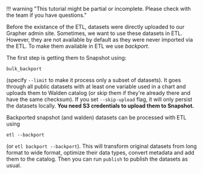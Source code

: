 !!! warning "This tutorial might be partial or incomplete. Please check with the team if you have questions."

Before the existance of the ETL, datasets were directly uploaded to our Grapher admin site. Sometimes, we want to use these datasets in ETL. However, they are not available by default as they were never imported via the ETL. To make them available in ETL we use _backport_.


The first step is getting them to Snapshot using:

```
bulk_backport
```

(specify `--limit` to make it process only a subset of datasets). It goes through all public datasets with at least one variable used in a chart and uploads them to Walden catalog (or skip them if they're already there and have the same checksum). If you set `--skip-upload` flag, it will only persist the datasets locally. **You need S3 credentials to upload them to Snapshot.**

Backported snapshot (and walden) datasets can be processed with ETL using

```
etl --backport
```

(or `etl backport --backport`). This will transform original datasets from long format to wide format, optimize their data types, convert metadata and add them to the catalog. Then you can run `publish` to publish the datasets as usual.

